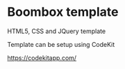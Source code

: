# Boombox template

HTML5, CSS and JQuery template

Template can be setup using CodeKit

https://codekitapp.com/
